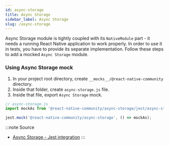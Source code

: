 ```yaml
---
id: async-storage
title: Async Storage
sidebar_label: Async Storage
slug: /async-storage
---
```


Async Storage module is tightly coupled with its `NativeModule` part - it needs a running React Native application to work properly. In order to use it in tests, you have to provide its separate implementation. Follow these steps to add a mocked `Async Storage` module.

### Using Async Storage mock

1. In your project root directory, create `__mocks__/@react-native-community` directory.
2. Inside that folder, create `async-storage.js` file.
3. Inside that file, export `Async Storage` mock.

```js
// async-storage.js
import mockAs from '@react-native-community/async-storage/jest/async-storage-mock';

jest.mock('@react-native-community/async-storage', () => mockAs);
```

:::note Source
- [Async Storage - Jest integration](https://react-native-async-storage.github.io/async-storage/docs/advanced/jest/)
:::